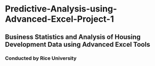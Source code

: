 # Predictive-Analysis-using-Advanced-Excel-Project-1
## Business Statistics and Analysis of Housing Development Data using Advanced Excel Tools
### Conducted by Rice University
